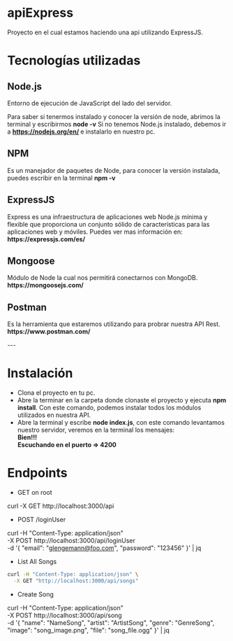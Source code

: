 # apiExpress
Proyecto en el cual estamos haciendo una api utilizando ExpressJS.

<h1>Tecnologías utilizadas</h1>

<h2>Node.js</h2>

<p> Entorno de ejecución de JavaScript del lado del servidor. </p>

Para saber si tenermos instalado y conocer la versión de node, abrimos la terminal y escribirmos <b>node -v</b>
Si no tenemos Node.js instalado, debemos ir a <b> https://nodejs.org/en/ </b> e instalarlo en nuestro pc.

<h2> NPM </h2>
<p> Es un manejador de paquetes de Node, para conocer la versión instalada, puedes escribir en la terminal <b> npm -v </b></p>

<h2> ExpressJS </h2>
<p> Express es una infraestructura de aplicaciones web Node.js mínima y flexible que proporciona un conjunto sólido de características para las aplicaciones web y móviles. Puedes ver mas información en: <b>https://expressjs.com/es/</b></p>

<h2> Mongoose </h2>
<p> Módulo de Node la cual nos permitirá conectarnos con MongoDB. <b> https://mongoosejs.com/ </b> </p>

<h2> Postman </h2>
<p> Es la herramienta que estaremos utilizando para probrar nuestra API Rest. <b> https://www.postman.com/ </b> </p>
---

<h1> Instalación </h1>

<ul>
<li> Clona el proyecto en tu pc. </li>
<li> Abre la terminar en la carpeta donde clonaste el proyecto y ejecuta <b>npm install</b>. Con este comando, podemos instalar todos los módulos utilizados en nuestra API. </li>
<li> Abre la terminal y escribe <b>node index.js</b>, con este comando levantamos nuestro servidor, veremos en la terminal los mensajes: <br/> <b>Bien!!!</b> <br/> <b>Escuchando en el puerto => 4200</b> </li>
</ul>

# Endpoints

* GET on root

curl -X GET http://localhost:3000/api

* POST /loginUser

curl -H "Content-Type: application/json" \
  -X POST http://localhost:3000/api/loginUser \
  -d '{ "email": "glengemann@foo.com", "password": "123456" }' | jq

* List All Songs

```bash
curl -H "Content-Type: application/json" \
  -X GET "http://localhost:3000/api/songs"
```

* Create Song

curl -H "Content-Type: application/json" \
 -X POST http://localhost:3000/api/song \
 -d '{ "name": "NameSong", "artist": "ArtistSong", "genre": "GenreSong", "image": "song_image.png", "file": "song_file.ogg" }' | jq